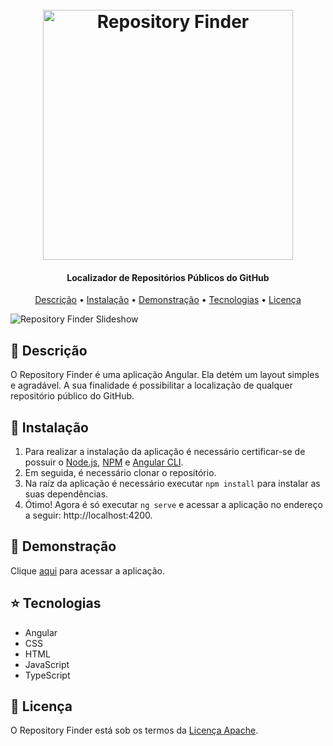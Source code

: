 
<h1 align="center">
  <br>
  <a href="https://github.com/alexmouraable/repository-finder"><img src="https://user-images.githubusercontent.com/38754458/86365069-6881d980-bc4f-11ea-867d-4146d5b827ad.png" alt="Repository Finder" width="400px"></a>
  <br>
</h1>

<h4 align="center">Localizador de Repositórios Públicos do GitHub</h4>

<p align="center">
  <a href="#descricao">Descrição</a> •
  <a href="#instalacao">Instalação</a> •
  <a href="#demonstracao">Demonstração</a> •
  <a href="#tecnologias">Tecnologias</a> •
  <a href="#licenca">Licença</a>
</p>

<img src="https://user-images.githubusercontent.com/38754458/86364831-15a82200-bc4f-11ea-9eb4-04af108eecf1.gif" alt="Repository Finder Slideshow">

## <a name="descricao"></a> 📜 Descrição

O Repository Finder é uma aplicação Angular. Ela detém um layout simples e agradável. A sua finalidade é possibilitar a localização de qualquer repositório público do GitHub.

## <a name="instalacao"></a> 🚀 Instalação

1. Para realizar a instalação da aplicação é necessário certificar-se de possuir o [Node.js](https://nodejs.org/en/), [NPM](https://www.npmjs.com/) e [Angular CLI](https://angular.io/).
2. Em seguida, é necessário clonar o repositório.
3. Na raíz da aplicação é necessário executar `npm install` para instalar as suas dependências.
4. Ótimo! Agora é só executar `ng serve` e acessar a aplicação no endereço a seguir: http://localhost:4200.

## <a name="demonstracao"></a> 🧐 Demonstração

Clique [aqui](https://repository-finder-app.herokuapp.com) para acessar a aplicação.

## <a name="tecnologias"></a> ⭐ Tecnologias

- Angular
- CSS
- HTML
- JavaScript
- TypeScript

## <a name="licenca"></a> 📘 Licença

O Repository Finder está sob os termos da [Licença Apache](https://github.com/alexmouraable/repository-finder/blob/master/LICENSE).  
